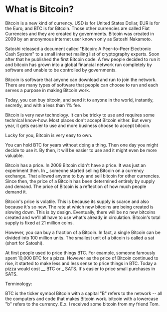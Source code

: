 # What is Bitcoin?

Bitcoin is a new kind of currency. USD is for United States Dollar, EUR is for
the Euro, and BTC is for Bitcoin. Those other currencies are called Fiat
Currencies and they are created by governments. Bitcoin was created in 2009 by
an anonymous internet user known only as Satoshi Nakamoto.

Satoshi released a document called "Bitcoin: A Peer-to-Peer Electronic Cash
System" to a small internet mailing list of cryptography experts. Soon after that
he published the first Bitcoin code. A few people decided to run it and bitcoin
has grown into a global financial network run completely by software and unable
to be controlled by governments.

Bitcoin is software that anyone can download and run to join the network. There
are many types of software that people can choose to run and each serves a
purpose in making Bitcoin work.

Today, you can buy bitcoin, and send it to anyone in the world, instantly,
secretly, and with a less than 1% fee.

Bitcoin is very new technology. It can be tricky to use and requires some
technical know-how. Most places don't accept Bitcoin either. But every year, it
gets easier to use and more business choose to accept bitcoin.

Lucky for you, Bitcoin is very easy to own.

You can hold BTC for years without doing a thing. Then one day you might decide
to use it. By then, it will be easier to use and it might even be more valuable.

Bitcoin has a price. In 2009 Bitcoin didn't have a price. It was just an
experiment then. In **\_** someone started selling Bitcoin on a currency exchange.
That allowed anyone to buy and sell bitcoin for other currencies. Since then, the
price of a Bitcoin has been determined entirely by supply and demand. The price
of Bitcoin is a reflection of how much people demand it.

Bitcoin's price is volatile. This is because its supply is scarce and also
because it's so new. The rate at which new bitcoins are being created is slowing
down. This is by design. Eventually, there will be no new bitcoins created and
we'll all have to use what's already in circulation. Bitcoin's total supply is
fixed at 21 million coins.

However, you can buy a fraction of a Bitcoin. In fact, a single Bitcoin can be
divided into 100 million units. The smallest unit of a bitcoin is called a sat
(short for Satoshi).

At first people used to price things BTC. For example, someone famously spent
10,000 BTC for a pizza. However as the price of Bitcoin continued to rise, it
started to make less and less sense to price things in BTC. Today a pizza would
cost **\_\_** BTC or **\_** SATS. It's easier to price small purchases in SATS.

Terminology:

BTC is the ticker symbol
Bitcoin with a capital "B" refers to the network -- all the computers and code
that makes Bitcoin work.
bitcoin with a lowercase "b" refers to the currency. E.x. I received some bitcoin
from my friend Tom.
